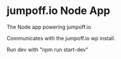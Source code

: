 # jumpoff.io Node App
The Node app powering jumpoff.io

Communicates with the jumpoff.io wp install.

Run dev with "npm run start-dev"
